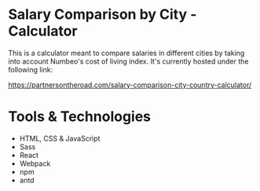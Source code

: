 # Salary Comparison by City - Calculator

This is a calculator meant to compare salaries in different cities by taking into account Numbeo's cost of living index. It's currently hosted under the following link:

https://partnersontheroad.com/salary-comparison-city-country-calculator/

# Tools & Technologies

* HTML, CSS & JavaScript
* Sass
* React
* Webpack
* npm
* antd


